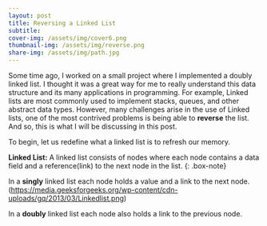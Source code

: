 ```yaml
---
layout: post
title: Reversing a Linked List
subtitle: 
cover-img: /assets/img/cover6.png
thumbnail-img: /assets/img/reverse.png
share-img: /assets/img/path.jpg
---
```

Some time ago, I worked on a small project where I implemented a doubly linked list. I thought it was a great way for me to really understand this data structure and its many applications in programming. For example, Linked lists are most commonly used to implement stacks, queues, and other abstract data types. However, many challenges arise in the use of Linked lists, one of the most contrived problems is being able to **reverse** the list. And so, this is what I will be discussing in this post. 

To begin, let us redefine what a linked list is to refresh our memory.

**Linked List:** A linked list consists of nodes where each node contains a data field and a reference(link) to the next node in the list.
{: .box-note}

In a **singly** linked list each node holds a value and a link to the next node.
(https://media.geeksforgeeks.org/wp-content/cdn-uploads/gq/2013/03/Linkedlist.png)

In a **doubly** linked list each node also holds a link to the previous node.

